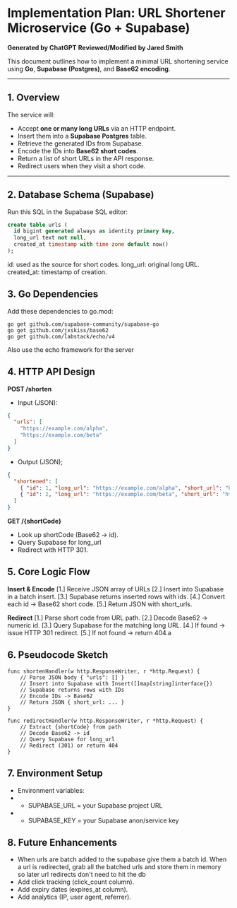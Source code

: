 # Implementation Plan: URL Shortener Microservice (Go + Supabase)

**Generated by ChatGPT**
**Reviewed/Modified by Jared Smith**

This document outlines how to implement a minimal URL shortening service using **Go**, **Supabase (Postgres)**, and **Base62 encoding**.

---

## 1. Overview

The service will:
- Accept **one or many long URLs** via an HTTP endpoint.
- Insert them into a **Supabase Postgres** table.
- Retrieve the generated IDs from Supabase.
- Encode the IDs into **Base62 short codes**.
- Return a list of short URLs in the API response.
- Redirect users when they visit a short code.

---

## 2. Database Schema (Supabase)

Run this SQL in the Supabase SQL editor:

```sql
create table urls (
  id bigint generated always as identity primary key,
  long_url text not null,
  created_at timestamp with time zone default now()
);
```

id: used as the source for short codes.
long_url: original long URL.
created_at: timestamp of creation.

## 3. Go Dependencies

Add these dependencies to go.mod:

```golang
go get github.com/supabase-community/supabase-go
go get github.com/jxskiss/base62
go get github.com/labstack/echo/v4
```

Also use the echo framework for the server

## 4. HTTP API Design

**POST /shorten**

* Input (JSON):

```json
{
  "urls": [
    "https://example.com/alpha",
    "https://example.com/beta"
  ]
}
```

* Output (JSON);

```json
{
  "shortened": [
    { "id": 1, "long_url": "https://example.com/alpha", "short_url": "http://localhost:8080/1" },
    { "id": 2, "long_url": "https://example.com/beta", "short_url": "http://localhost:8080/2" }
  ]
}
```

**GET /{shortCode}**

* Look up shortCode (Base62 -> id).
* Query Supabase for long_url
* Redirect with HTTP 301.

## 5. Core Logic Flow

**Insert & Encode**
[1.] Receive JSON array of URLs
[2.] Insert into Supabase in a batch insert.
[3.] Supabase returns inserted rows with ids.
[4.] Convert each id → Base62 short code.
[5.] Return JSON with short_urls.

**Redirect**
[1.] Parse short code from URL path.
[2.] Decode Base62 → numeric id.
[3.] Query Supabase for the matching long URL.
[4.] If found → issue HTTP 301 redirect.
[5.] If not found → return 404.a

## 6. Pseudocode Sketch

```golang
func shortenHandler(w http.ResponseWriter, r *http.Request) {
    // Parse JSON body { "urls": [] }
    // Insert into Supabase with Insert([]map[string]interface{})
    // Supabase returns rows with IDs
    // Encode IDs -> Base62
    // Return JSON { short_url: ... }
}

func redirectHandler(w http.ResponseWriter, r *http.Request) {
    // Extract {shortCode} from path
    // Decode Base62 -> id
    // Query Supabase for long_url
    // Redirect (301) or return 404
}
```

## 7. Environment Setup

* Environment variables:
* * SUPABASE_URL = your Supabase project URL
* * SUPABASE_KEY = your Supabase anon/service key

## 8. Future Enhancements

* When urls are batch added to the supabase give them a batch id. When a url is redirected, grab all the batched urls and store them in memory so later url redirects don't need to hit the db
* Add click tracking (click_count column).
* Add expiry dates (expires_at column).
* Add analytics (IP, user agent, referrer).